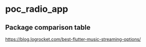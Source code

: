 # poc_radio_app

## Package comparison table

https://blog.logrocket.com/best-flutter-music-streaming-options/
